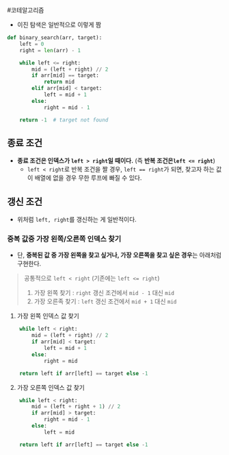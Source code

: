 #코테알고리즘

- 이진 탐색은 일반적으로 이렇게 짬
```python
def binary_search(arr, target):
    left = 0
    right = len(arr) - 1

    while left <= right:
        mid = (left + right) // 2
        if arr[mid] == target:
            return mid
        elif arr[mid] < target:
            left = mid + 1
        else:
            right = mid - 1

    return -1  # target not found
```

## 종료 조건 
- **종료 조건은 인덱스가 `left > right`일 때이다.** (즉 **반복 조건은`left <= right`**)
	- `left < right`로 반복 조건을 짤 경우, `left == right`가 되면, 찾고자 하는 값이 배열에 없을 경우 무한 루프에 빠질 수 있다.

## 갱신 조건
- 위처럼 `left, right`를 갱신하는 게 일반적이다.

### 중복 값중 가장 왼쪽/오른쪽 인덱스 찾기
- 단, **중복된 값 중 가장 왼쪽을 찾고 싶거나, 가장 오른쪽을 찾고 싶은 경우**는 아래처럼 구현한다.

> 공통적으로 `left < right` (기존에는 `left <= right`)
> 1. 가장 왼쪽 찾기 : `right` 갱신 조건에서 `mid - 1` 대신 `mid`
> 2. 가장 오른족 찾기 : `left` 갱신 조건에서 `mid + 1` 대신 `mid`

1. 가장 왼쪽 인덱스 값 찾기
```python
    while left < right: 
        mid = (left + right) // 2
        if arr[mid] < target:
            left = mid + 1
        else:
            right = mid

    return left if arr[left] == target else -1
```

2. 가장 오른쪽 인덱스 값 찾기
```python
    while left < right:
        mid = (left + right + 1) // 2
        if arr[mid] > target:
            right = mid - 1
        else:
            left = mid

    return left if arr[left] == target else -1
```